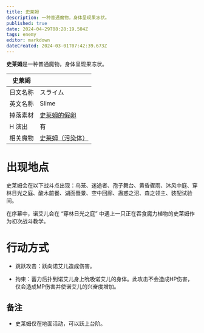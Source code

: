 ```yaml
---
title: 史莱姆
description: 一种普通魔物，身体呈现果冻状。
published: true
date: 2024-04-29T08:28:19.504Z
tags: enemy
editor: markdown
dateCreated: 2024-03-01T07:42:39.673Z
---
```


**史莱姆**是一种普通魔物，身体呈现果冻状。

<!-- 在这里放置图像 -->

| 史莱姆 ||
| - | - |
| 日文名称 | <span lang="ja">スライム</span> |
| 英文名称 | Slime |
| 掉落素材 | [史莱姆的假卵](/zh/item/fake-slime-egg) |
| H 演出 | 有 |
| 相关魔物 | [史莱姆（污染体）](/zh/enemy/slime-contaminated) |

# 出现地点

史莱姆会在以下战斗点出现：鸟笼、迷途者、孢子舞台、黄昏骤雨、沐风中庭、穿林日光之庭、酸木前餐、湖面蜃景、空中回廊、蛊惑之沼、森之领主、装配试验间。

在序幕中，诺艾儿会在 “穿林日光之庭” 中遇上一只正在吞食魔力植物的史莱姆作为初次战斗教学。

# 行动方式

- 跳跃攻击：跃向诺艾儿造成伤害。

- 拘束：蓄力后扑到诺艾儿身上吮吸诺艾儿的身体。此攻击不会造成HP伤害，仅会造成MP伤害并使诺艾儿的兴奋度增加。

## 备注

- 史莱姆仅在地面活动，可以跃上台阶。
